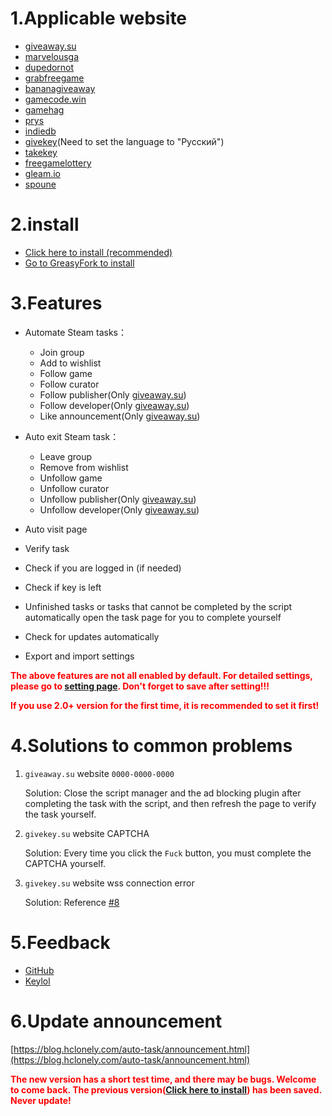 # 1.Applicable website

* [giveaway.su](https://giveaway.su/)
* [marvelousga](https://marvelousga.com/)
* [dupedornot](https://dupedornot.com/)
* [grabfreegame](https://www.grabfreegame.com/)
* [bananagiveaway](https://www.bananagiveaway.com/)
* [gamecode.win](https://gamecode.win/)
* [gamehag](https://gamehag.com/giveaway)
* [prys](https://prys.revadike.com/)
* [indiedb](https://www.indiedb.com/giveaways)
* [givekey](https://givekey.ru/)(Need to set the language to "Русский")
* [takekey](https://takekey.ru/)
* [freegamelottery](https://freegamelottery.com/)
* [gleam.io](http://gleam.io/)
* [spoune](https://www.spoune.com/index.php)

# 2.install

* [Click here to install (recommended)](https://github.com/HCLonely/auto-task/raw/master/auto-task.user.js)
* [Go to GreasyFork to install](https://greasyfork.org/zh-CN/scripts/370650)

# 3.Features

* Automate Steam tasks：
  * Join group
  * Add to wishlist
  * Follow game
  * Follow curator
  * Follow publisher(Only [giveaway.su](https://giveaway.su/))
  * Follow developer(Only [giveaway.su](https://giveaway.su/))
  * Like announcement(Only [giveaway.su](https://giveaway.su/))

* Auto exit Steam task：
  * Leave group
  * Remove from wishlist
  * Unfollow game
  * Unfollow curator
  * Unfollow publisher(Only [giveaway.su](https://giveaway.su/))
  * Unfollow developer(Only [giveaway.su](https://giveaway.su/))

* Auto visit page
* Verify task
* Check if you are logged in (if needed)
* Check if key is left
* Unfinished tasks or tasks that cannot be completed by the script automatically open the task page for you to complete yourself
* Check for updates automatically
* Export and import settings

**<span style="color: #ff0000;">The above features are not all enabled by default. For detailed settings, please go to [setting page](https://blog.hclonely.com/auto-task/setting.html). Don't forget to save after setting!!!</span>**

**<span style="color: #ff0000;">If you use 2.0+ version for the first time, it is recommended to set it first!</span>**

# 4.Solutions to common problems

1. `giveaway.su` website `0000-0000-0000`

    Solution: Close the script manager and the ad blocking plugin after completing the task with the script, and then refresh the page to verify the task yourself.

2. `givekey.su` website CAPTCHA

    Solution: Every time you click the `Fuck` button, you must complete the CAPTCHA yourself.

3. `givekey.su` website wss connection error

    Solution: Reference [#8](https://github.com/HCLonely/auto-task/issues/8)

# 5.Feedback

* [GitHub](https://github.com/HCLonely/auto-task/issues/new)
* [Keylol](https://keylol.com/t455167-1-1)

# 6.Update announcement

[https://blog.hclonely.com/auto-task/announcement.html](https://blog.hclonely.com/auto-task/announcement.html)

<span style="color: #ff0000;">**The new version has a short test time, and there may be bugs. Welcome to come back. The previous version([Click here to install](https://greasyfork.org/zh-CN/scripts/395098)) has been saved. Never update!**</span>
